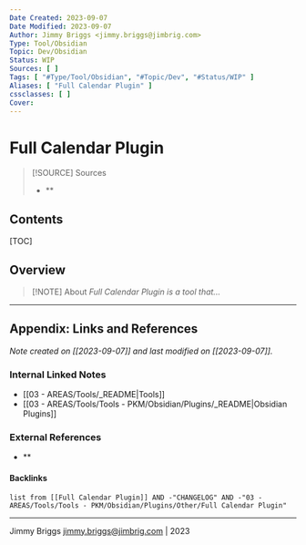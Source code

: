 ```yaml
---
Date Created: 2023-09-07
Date Modified: 2023-09-07
Author: Jimmy Briggs <jimmy.briggs@jimbrig.com>
Type: Tool/Obsidian
Topic: Dev/Obsidian
Status: WIP
Sources: [ ]
Tags: [ "#Type/Tool/Obsidian", "#Topic/Dev", "#Status/WIP" ]
Aliases: [ "Full Calendar Plugin" ]
cssclasses: [ ]
Cover:
---
```


# Full Calendar Plugin

> [!SOURCE] Sources
> - **

## Contents

[TOC]

## Overview

> [!NOTE] About
> *Full Calendar Plugin is a tool that...*

***

## Appendix: Links and References

*Note created on [[2023-09-07]] and last modified on [[2023-09-07]].*

### Internal Linked Notes

- [[03 - AREAS/Tools/_README|Tools]]
- [[03 - AREAS/Tools/Tools - PKM/Obsidian/Plugins/_README|Obsidian Plugins]]

### External References

- **

#### Backlinks

```dataview
list from [[Full Calendar Plugin]] AND -"CHANGELOG" AND -"03 - AREAS/Tools/Tools - PKM/Obsidian/Plugins/Other/Full Calendar Plugin"
```


***

Jimmy Briggs <jimmy.briggs@jimbrig.com> | 2023

